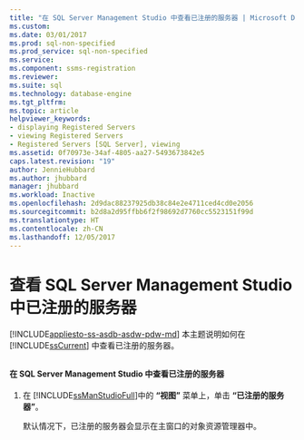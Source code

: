 ```yaml
---
title: "在 SQL Server Management Studio 中查看已注册的服务器 | Microsoft Docs"
ms.custom: 
ms.date: 03/01/2017
ms.prod: sql-non-specified
ms.prod_service: sql-non-specified
ms.service: 
ms.component: ssms-registration
ms.reviewer: 
ms.suite: sql
ms.technology: database-engine
ms.tgt_pltfrm: 
ms.topic: article
helpviewer_keywords:
- displaying Registered Servers
- viewing Registered Servers
- Registered Servers [SQL Server], viewing
ms.assetid: 0f70973e-34af-4805-aa27-5493673842e5
caps.latest.revision: "19"
author: JennieHubbard
ms.author: jhubbard
manager: jhubbard
ms.workload: Inactive
ms.openlocfilehash: 2d9dac88237925db38c84e2e4711ced4cd0e2056
ms.sourcegitcommit: b2d8a2d95ffbb6f2f98692d7760cc5523151f99d
ms.translationtype: HT
ms.contentlocale: zh-CN
ms.lasthandoff: 12/05/2017
---
```

# <a name="view-registered-servers-in-sql-server-management-studio"></a>查看 SQL Server Management Studio 中已注册的服务器
[!INCLUDE[appliesto-ss-asdb-asdw-pdw-md](../../includes/appliesto-ss-asdb-asdw-pdw-md.md)] 本主题说明如何在 [!INCLUDE[ssCurrent](../../includes/sscurrent-md.md)] 中查看已注册的服务器。  
  
##  <a name="SSMSProcedure"></a>  
  
#### <a name="to-view-registered-servers-in-sql-server-management-studio"></a>在 SQL Server Management Studio 中查看已注册的服务器  
  
1.  在 [!INCLUDE[ssManStudioFull](../../includes/ssmanstudiofull-md.md)]中的 **“视图”** 菜单上，单击 **“已注册的服务器”**。  
  
     默认情况下，已注册的服务器会显示在主窗口的对象资源管理器中。  
  
  
